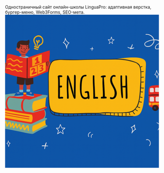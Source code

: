 Одностраничный сайт онлайн-школы LinguaPro: адаптивная верстка, бургер-меню, Web3Forms, SEO-мета.
![Скриншот](/img/video-bg.png)
